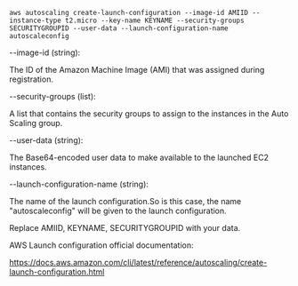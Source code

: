 ```
aws autoscaling create-launch-configuration --image-id AMIID --instance-type t2.micro --key-name KEYNAME --security-groups SECURITYGROUPID --user-data --launch-configuration-name autoscaleconfig
```

--image-id (string):

The ID of the Amazon Machine Image (AMI) that was assigned during registration.

--security-groups (list):

A list that contains the security groups to assign to the instances in the Auto Scaling group.

--user-data (string):

The Base64-encoded user data to make available to the launched EC2 instances.

--launch-configuration-name (string):

The name of the launch configuration.So is this case, the name "autoscaleconfig" will be given to the launch configuration.

Replace AMIID, KEYNAME, SECURITYGROUPID with your data.

AWS Launch configuration official documentation:

https://docs.aws.amazon.com/cli/latest/reference/autoscaling/create-launch-configuration.html
